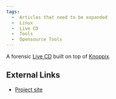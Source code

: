 ```yaml
---
tags:
  -  Articles that need to be expanded
  -  Linux
  -  Live CD
  -  Tools 
  -  Opensource Tools
---
```

A forensic [Live CD](live_cd.md) built on top of
[Knoppix](knoppix.md).

## External Links

- [Project site](http://www.plainsight.info/)